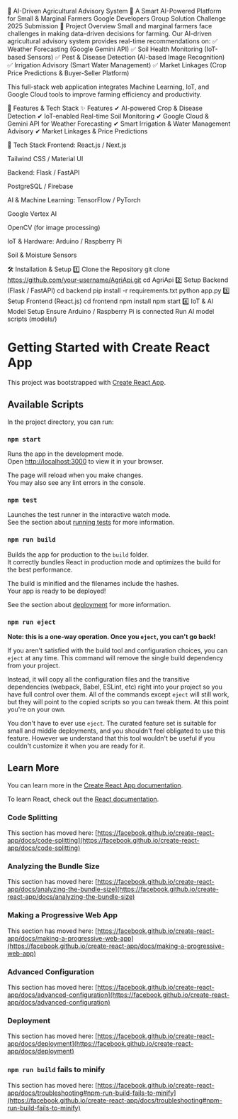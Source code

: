 🌾 AI-Driven Agricultural Advisory System
🚀 A Smart AI-Powered Platform for Small & Marginal Farmers
Google Developers Group Solution Challenge 2025 Submission
📌 Project Overview
Small and marginal farmers face challenges in making data-driven decisions for farming. Our AI-driven agricultural advisory system provides real-time recommendations on:
✅ Weather Forecasting (Google Gemini API)
✅ Soil Health Monitoring (IoT-based Sensors)
✅ Pest & Disease Detection (AI-based Image Recognition)
✅ Irrigation Advisory (Smart Water Management)
✅ Market Linkages (Crop Price Predictions & Buyer-Seller Platform)

This full-stack web application integrates Machine Learning, IoT, and Google Cloud tools to improve farming efficiency and productivity.

🎯 Features & Tech Stack
✨ Features
✔ AI-powered Crop & Disease Detection
✔ IoT-enabled Real-time Soil Monitoring
✔ Google Cloud & Gemini API for Weather Forecasting
✔ Smart Irrigation & Water Management Advisory
✔ Market Linkages & Price Predictions

🔧 Tech Stack
Frontend:
React.js / Next.js

Tailwind CSS / Material UI

Backend:
Flask / FastAPI

PostgreSQL / Firebase

AI & Machine Learning:
TensorFlow / PyTorch

Google Vertex AI

OpenCV (for image processing)

IoT & Hardware:
Arduino / Raspberry Pi

Soil & Moisture Sensors

🛠 Installation & Setup
1️⃣ Clone the Repository
git clone https://github.com/your-username/AgriApi.git
cd AgriApi
2️⃣ Setup Backend (Flask / FastAPI)
cd backend
pip install -r requirements.txt
python app.py
3️⃣ Setup Frontend (React.js)
cd frontend
npm install
npm start
4️⃣ IoT & AI Model Setup
Ensure Arduino / Raspberry Pi is connected
Run AI model scripts (models/)

# Getting Started with Create React App

This project was bootstrapped with [Create React App](https://github.com/facebook/create-react-app).

## Available Scripts

In the project directory, you can run:

### `npm start`

Runs the app in the development mode.\
Open [http://localhost:3000](http://localhost:3000) to view it in your browser.

The page will reload when you make changes.\
You may also see any lint errors in the console.

### `npm test`

Launches the test runner in the interactive watch mode.\
See the section about [running tests](https://facebook.github.io/create-react-app/docs/running-tests) for more information.

### `npm run build`

Builds the app for production to the `build` folder.\
It correctly bundles React in production mode and optimizes the build for the best performance.

The build is minified and the filenames include the hashes.\
Your app is ready to be deployed!

See the section about [deployment](https://facebook.github.io/create-react-app/docs/deployment) for more information.

### `npm run eject`

**Note: this is a one-way operation. Once you `eject`, you can't go back!**

If you aren't satisfied with the build tool and configuration choices, you can `eject` at any time. This command will remove the single build dependency from your project.

Instead, it will copy all the configuration files and the transitive dependencies (webpack, Babel, ESLint, etc) right into your project so you have full control over them. All of the commands except `eject` will still work, but they will point to the copied scripts so you can tweak them. At this point you're on your own.

You don't have to ever use `eject`. The curated feature set is suitable for small and middle deployments, and you shouldn't feel obligated to use this feature. However we understand that this tool wouldn't be useful if you couldn't customize it when you are ready for it.

## Learn More

You can learn more in the [Create React App documentation](https://facebook.github.io/create-react-app/docs/getting-started).

To learn React, check out the [React documentation](https://reactjs.org/).

### Code Splitting

This section has moved here: [https://facebook.github.io/create-react-app/docs/code-splitting](https://facebook.github.io/create-react-app/docs/code-splitting)

### Analyzing the Bundle Size

This section has moved here: [https://facebook.github.io/create-react-app/docs/analyzing-the-bundle-size](https://facebook.github.io/create-react-app/docs/analyzing-the-bundle-size)

### Making a Progressive Web App

This section has moved here: [https://facebook.github.io/create-react-app/docs/making-a-progressive-web-app](https://facebook.github.io/create-react-app/docs/making-a-progressive-web-app)

### Advanced Configuration

This section has moved here: [https://facebook.github.io/create-react-app/docs/advanced-configuration](https://facebook.github.io/create-react-app/docs/advanced-configuration)

### Deployment

This section has moved here: [https://facebook.github.io/create-react-app/docs/deployment](https://facebook.github.io/create-react-app/docs/deployment)

### `npm run build` fails to minify

This section has moved here: [https://facebook.github.io/create-react-app/docs/troubleshooting#npm-run-build-fails-to-minify](https://facebook.github.io/create-react-app/docs/troubleshooting#npm-run-build-fails-to-minify)

